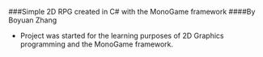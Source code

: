 ###Simple 2D RPG created in C# with the MonoGame framework
####By Boyuan Zhang


- Project was started for the learning purposes of 2D Graphics programming and the MonoGame framework.

